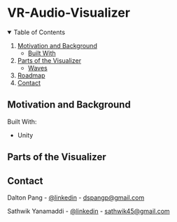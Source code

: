 # VR-Audio-Visualizer

<!-- TABLE OF CONTENTS -->
<details open="open">
  <summary>Table of Contents</summary>
  <ol>
    <li>
      <a href="#Motivation and Background">Motivation and Background</a>
      <ul>
        <li><a href="#built-with">Built With</a></li>
      </ul>
    </li>
    <li>
      <a href="#Parts of the Visualizer">Parts of the Visualizer</a>
      <ul>
        <li><a href="#Waves">Waves</a></li>
      </ul>
    </li>
    <li><a href="#roadmap">Roadmap</a></li>
    <li><a href="#contact">Contact</a></li>
  </ol>
</details>

## Motivation and Background

Built With:
- Unity

## Parts of the Visualizer

## Contact
Dalton Pang - [@linkedin](https://www.linkedin.com/in/dalton-pang/) - dspangp@gmail.com

Sathwik Yanamaddi - [@linkedin](https://www.linkedin.com/in/sathwikyanamaddi/) - sathwik45@gmail.com
<br />
